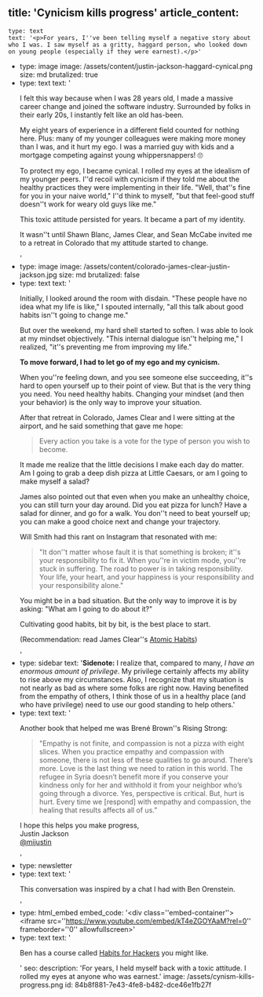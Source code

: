 title: 'Cynicism kills progress'
article_content:
  -
    type: text
    text: '<p>For years, I''ve been telling myself a negative story about who I was. I saw myself as a gritty, haggard person, who looked down on young people (especially if they were earnest).</p>'
  -
    type: image
    image: /assets/content/justin-jackson-haggard-cynical.png
    size: md
    brutalized: true
  -
    type: text
    text: '<p>I felt this way because when I was 28 years old, I made a massive career change and joined the software industry. Surrounded by folks in their early 20s, I instantly felt like an old has-been.</p><p>My eight years of experience in a different field counted for nothing here. Plus: many of my younger colleagues were making more money than I was, and it hurt my ego. I was a married guy with kids and a mortgage competing against young whippersnappers! 🙄</p><p>To protect my ego, I became cynical. I rolled my eyes at the idealism of my younger peers. I''d recoil with cynicism if they told me about the healthy practices they were implementing in their life. "Well, that''s fine for you in your naive world," I''d think to myself, "but that feel-good stuff doesn''t work for weary old guys like me."</p><p>This toxic attitude persisted for years. It became a part of my identity.</p><p>It wasn''t until Shawn Blanc, James Clear, and Sean McCabe invited me to a retreat in Colorado that my attitude started to change.</p>'
  -
    type: image
    image: /assets/content/colorado-james-clear-justin-jackson.jpg
    size: md
    brutalized: false
  -
    type: text
    text: '<p>Initially, I looked around the room with disdain. "These people have no idea what my life is like," I spouted internally, "all this talk about good habits isn''t going to change me."</p><p>But over the weekend, my hard shell started to soften. I was able to look at my mindset objectively. "This internal dialogue isn''t helping me," I realized, "it''s preventing me from improving my life."</p><p><b>To move forward, I had to let go of my ego and my cynicism.</b></p><p>When you''re feeling down, and you see someone else succeeding, it''s hard to open yourself up to their point of view. But that is the very thing you need. You need healthy habits. Changing your mindset (and then your behavior) is the only way to improve your situation.</p><p>After that retreat in Colorado, James Clear and I were sitting at the airport, and he said something that gave me hope:</p><blockquote><p>Every action you take is a vote for the type of person you wish to become.</p></blockquote><p>It made me realize that the little decisions I make each day do matter. Am I going to grab a deep dish pizza at Little Caesars, or am I going to make myself a salad?</p><p>James also pointed out that even when you make an unhealthy choice, you can still turn your day around. Did you eat pizza for lunch? Have a salad for dinner, and go for a walk. You don''t need to beat yourself up; you can make a good choice next and change your trajectory. </p><p>Will Smith had this rant on Instagram that resonated with me:</p><blockquote><p>"It don''t matter whose fault it is that something is broken; it''s your responsibility to fix it. When you''re in victim mode, you''re stuck in suffering. The road to power is in taking responsibility. Your life, your heart, and your happiness is your responsibility and your responsibility alone."</p></blockquote><p>You might be in a bad situation. But the only way to improve it is by asking: "What am I going to do about it?"</p><p>Cultivating good habits, bit by bit, is the best place to start.</p><p>(Recommendation: read James Clear''s <a href="https://jamesclear.com/atomic-habits">Atomic Habits</a>)</p>'
  -
    type: sidebar
    text: '**Sidenote:** I realize that, compared to many, <em>I have an enormous amount of privilege</em>. My privilege certainly affects my ability to rise above my circumstances. Also, I recognize that my situation is not nearly as bad as where some folks are right now. Having benefited from the empathy of others, I think those of us in a healthy place (and who have privilege) need to use our good standing to help others.'
  -
    type: text
    text: '<p>Another book that helped me was Brené Brown''s Rising Strong:</p><blockquote><p>"Empathy is not finite, and compassion is not a pizza with eight slices. When you practice empathy and compassion with someone, there is not less of these qualities to go around. There’s more. Love is the last thing we need to ration in this world. The refugee in Syria doesn’t benefit more if you conserve your kindness only for her and withhold it from your neighbor who’s going through a divorce. Yes, perspective is critical. But, hurt is hurt.  Every time we [respond] with empathy and compassion, the healing that results affects all of us.” </p></blockquote><p>I hope this helps you make progress,<br>Justin Jackson<br><a href="https://twitter.com/mijustin">@mijustin</a></p>'
  -
    type: newsletter
  -
    type: text
    text: '<p>This conversation was inspired by a chat I had with Ben Orenstein.</p>'
  -
    type: html_embed
    embed_code: '<style>.embed-container { position: relative; padding-bottom: 56.25%; height: 0; overflow: hidden; max-width: 100%; -webkit-filter: grayscale(100%); filter: grayscale(100%); } .embed-container iframe, .embed-container object, .embed-container embed { position: absolute; top: 0; left: 0; width: 100%; height: 100%; }</style><div class=''embed-container''><iframe src=''https://www.youtube.com/embed/kT4eZGOYAaM?rel=0'' frameborder=''0'' allowfullscreen></iframe></div>'
  -
    type: text
    text: '<p>Ben has a course called&nbsp;<a href="https://www.habitsforhackers.com/">Habits for Hackers</a>&nbsp;you might like.</p>'
seo:
  description: 'For years, I held myself back with a toxic attitude. I rolled my eyes at anyone who was earnest.'
  image: /assets/cynism-kills-progress.png
id: 84b8f881-7e43-4fe8-b482-dce46e1fb27f
